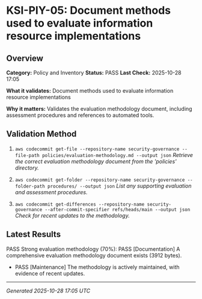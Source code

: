 # KSI-PIY-05: Document methods used to evaluate information resource implementations

## Overview

**Category:** Policy and Inventory
**Status:** PASS
**Last Check:** 2025-10-28 17:05

**What it validates:** Document methods used to evaluate information resource implementations

**Why it matters:** Validates the evaluation methodology document, including assessment procedures and references to automated tools.

## Validation Method

1. `aws codecommit get-file --repository-name security-governance --file-path policies/evaluation-methodology.md --output json`
   *Retrieve the correct evaluation methodology document from the 'policies' directory.*

2. `aws codecommit get-folder --repository-name security-governance --folder-path procedures/ --output json`
   *List any supporting evaluation and assessment procedures.*

3. `aws codecommit get-differences --repository-name security-governance --after-commit-specifier refs/heads/main --output json`
   *Check for recent updates to the methodology.*

## Latest Results

PASS Strong evaluation methodology (70%): PASS [Documentation] A comprehensive evaluation methodology document exists (3912 bytes).
- PASS [Maintenance] The methodology is actively maintained, with evidence of recent updates.

---
*Generated 2025-10-28 17:05 UTC*